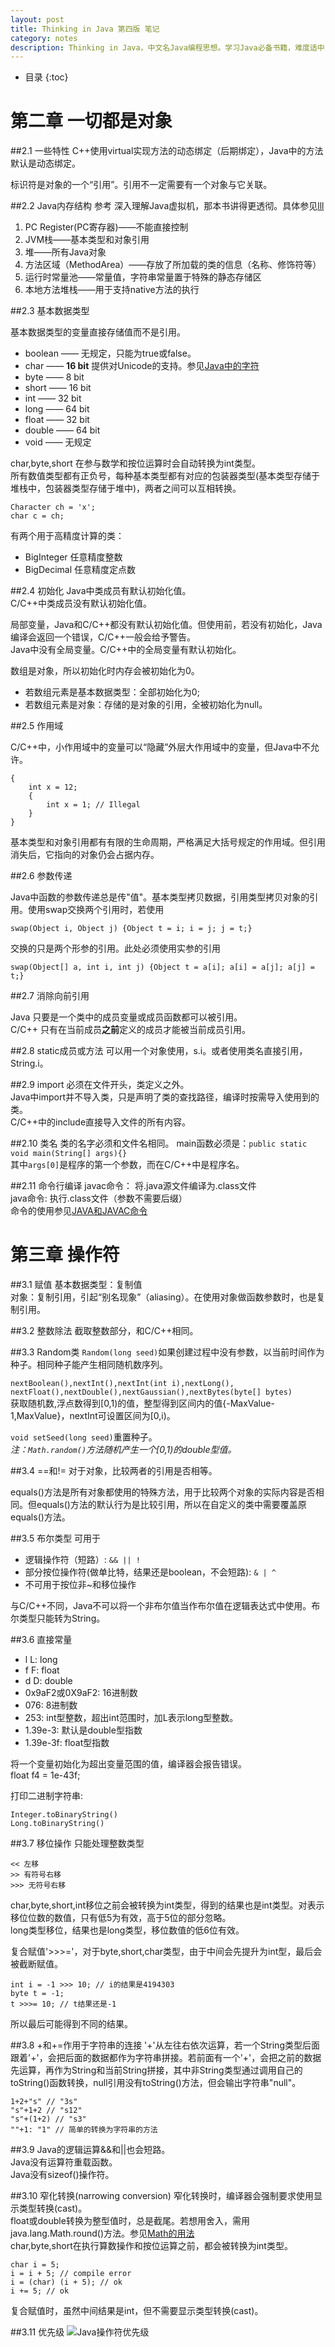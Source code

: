 ```yaml
---
layout: post
title: Thinking in Java 第四版 笔记
category: notes
description: Thinking in Java，中文名Java编程思想。学习Java必备书籍，难度适中，最大特点在于作者是站在语言设计者的角度,讲解Java的设计原理，正如标题所阐明的——THINKING in Java。笔者做笔记的目的，一则方便查阅，二则在于精简书本的内容，方便浏览。时常看看，以备不时之需。
---
```


* 目录
{:toc}

# 第二章 一切都是对象

##2.1 一些特性
C++使用virtual实现方法的动态绑定（后期绑定），Java中的方法默认是动态绑定。

标识符是对象的一个“引用”。引用不一定需要有一个对象与它关联。

##2.2 Java内存结构
参考 深入理解Java虚拟机，那本书讲得更透彻。具体参见[lll](http)

1. PC Register(PC寄存器)——不能直接控制
2. JVM栈——基本类型和对象引用
3. 堆——所有Java对象
4. 方法区域（MethodArea）——存放了所加载的类的信息（名称、修饰符等）
5. 运行时常量池——常量值，字符串常量置于特殊的静态存储区
6. 本地方法堆栈——用于支持native方法的执行


##2.3 基本数据类型

基本数据类型的变量直接存储值而不是引用。

* boolean —— 无规定，只能为true或false。
* char —— **16 bit** 提供对Unicode的支持。参见[Java中的字符]()
* byte —— 8 bit
* short —— 16 bit
* int —— 32 bit
* long —— 64 bit
* float —— 32 bit
* double —— 64 bit
* void —— 无规定

char,byte,short 在参与数学和按位运算时会自动转换为int类型。  
所有数值类型都有正负号，每种基本类型都有对应的包装器类型(基本类型存储于堆栈中，包装器类型存储于堆中)，两者之间可以互相转换。

	Character ch = 'x';
	char c = ch;

有两个用于高精度计算的类：

* BigInteger 任意精度整数
* BigDecimal 任意精度定点数

##2.4 初始化
Java中类成员有默认初始化值。  
C/C++中类成员没有默认初始化值。  

局部变量，Java和C/C++都没有默认初始化值。但使用前，若没有初始化，Java编译会返回一个错误，C/C++一般会给予警告。  
Java中没有全局变量。C/C++中的全局变量有默认初始化。

数组是对象，所以初始化时内存会被初始化为0。  

* 若数组元素是基本数据类型：全部初始化为0;  
* 若数组元素是对象：存储的是对象的引用，全被初始化为null。  


##2.5 作用域

C/C++中，小作用域中的变量可以“隐藏”外层大作用域中的变量，但Java中不允许。

	{
		int x = 12;
		{
			int x = 1; // Illegal
		}
	}
	
基本类型和对象引用都有有限的生命周期，严格满足大括号规定的作用域。但引用消失后，它指向的对象仍会占据内存。



##2.6 参数传递

Java中函数的参数传递总是传"值"。基本类型拷贝数据，引用类型拷贝对象的引用。使用swap交换两个引用时，若使用
	
	swap(Object i, Object j) {Object t = i; i = j; j = t;}
	
交换的只是两个形参的引用。此处必须使用实参的引用

	swap(Object[] a, int i, int j) {Object t = a[i]; a[i] = a[j]; a[j] = t;}

##2.7 消除向前引用
  
Java 只要是一个类中的成员变量或成员函数都可以被引用。  
C/C++ 	只有在当前成员**之前**定义的成员才能被当前成员引用。

##2.8 static成员或方法
可以用一个对象使用，s.i。或者使用类名直接引用，String.i。  

##2.9 import
必须在文件开头，类定义之外。  
Java中import并不导入类，只是声明了类的查找路径，编译时按需导入使用到的类。  
C/C++中的include直接导入文件的所有内容。

##2.10 类名
类的名字必须和文件名相同。
main函数必须是：`public static void main(String[] args){}`  
其中`args[0]`是程序的第一个参数，而在C/C++中是程序名。

##2.11 命令行编译
javac命令： 将.java源文件编译为.class文件  
java命令: 执行.class文件（参数不需要后缀）  
命令的使用参见[JAVA和JAVAC命令][javacmd]

[javacmd]: http://zhuyuanhao.com/Java-and-javac-command-line/ "Java and Javac command"

# 第三章 操作符

##3.1 赋值
基本数据类型：复制值  
对象：复制引用，引起“别名现象”（aliasing）。在使用对象做函数参数时，也是复制引用。

##3.2 整数除法
截取整数部分，和C/C++相同。

##3.3 Random类
`Random(long seed)`如果创建过程中没有参数，以当前时间作为种子。相同种子能产生相同随机数序列。  

`nextBoolean(),nextInt(),nextInt(int i),nextLong(),
nextFloat(),nextDouble(),nextGaussian(),nextBytes(byte[] bytes)`  
 获取随机数,浮点数得到[0,1)的值，整型得到区间内的值{-MaxValue-1,MaxValue}，nextInt可设置区间为[0,i)。   
 
`void setSeed(long seed)`重置种子。   
_注：`Math.random()`方法随机产生一个[0,1)的double型值。_

##3.4 ==和!=
对于对象，比较两者的引用是否相等。

equals()方法是所有对象都使用的特殊方法，用于比较两个对象的实际内容是否相同。但equals()方法的默认行为是比较引用，所以在自定义的类中需要覆盖原equals()方法。

##3.5 布尔类型
可用于

* 逻辑操作符（短路）: `&& || ! `  
* 部分按位操作符(做单比特，结果还是boolean，不会短路): `& | ^ `
* 不可用于按位非~和移位操作  

与C/C++不同，Java不可以将一个非布尔值当作布尔值在逻辑表达式中使用。布尔类型只能转为String。

##3.6 直接常量

* l L: long
* f F: float
* d D: double
* 0x9aF2或0X9aF2: 16进制数
* 076: 8进制数
* 253: int型整数，超出int范围时，加L表示long型整数。
* 1.39e-3: 默认是double型指数
* 1.39e-3f: float型指数

将一个变量初始化为超出变量范围的值，编译器会报告错误。  
float f4 = 1e-43f;  

打印二进制字符串: 

	Integer.toBinaryString() 
	Long.toBinaryString()

##3.7 移位操作
只能处理整数类型

	<< 左移
	>> 有符号右移
	>>> 无符号右移

char,byte,short,int移位之前会被转换为int类型，得到的结果也是int类型。对表示移位位数的数值，只有低5为有效，高于5位的部分忽略。  
long类型移位，结果也是long类型，移位数值的低6位有效。

复合赋值'>>>='，对于byte,short,char类型，由于中间会先提升为int型，最后会被截断赋值。

	int i = -1 >>> 10; // i的结果是4194303
	byte t = -1;
	t >>>= 10; // t结果还是-1
	
所以最后可能得到不同的结果。

##3.8 +和+=作用于字符串的连接
'+'从左往右依次运算，若一个String类型后面跟着'+'，会把后面的数据都作为字符串拼接。若前面有一个'+'，会把之前的数据先运算，再作为String和当前String拼接，其中非String类型通过调用自己的toString()函数转换，null引用没有toString()方法，但会输出字符串"null"。

	1+2+"s" // "3s"
	"s"+1+2 // "s12"
	"s"+(1+2) // "s3"
	""+1: "1" // 简单的转换为字符串的方法

##3.9
Java的逻辑运算&&和||也会短路。  
Java没有运算符重载函数。  
Java没有sizeof()操作符。

##3.10 窄化转换(narrowing conversion)
窄化转换时，编译器会强制要求使用显示类型转换(cast)。  
float或double转换为整型值时，总是截尾。若想用舍入，需用java.lang.Math.round()方法。参见[Math的用法][math usage]  
char,byte,short在执行算数操作和按位运算之前，都会被转换为int类型。

	char i = 5;
	i = i + 5; // compile error
	i = (char) (i + 5); // ok
	i += 5; // ok
	
复合赋值时，虽然中间结果是int，但不需要显示类型转换(cast)。  

##3.11 优先级
![Java操作符优先级][java operator]

[math usage]: http://
[java operator]: http://zhuyuanhao.com/images/java/java_operator.png
